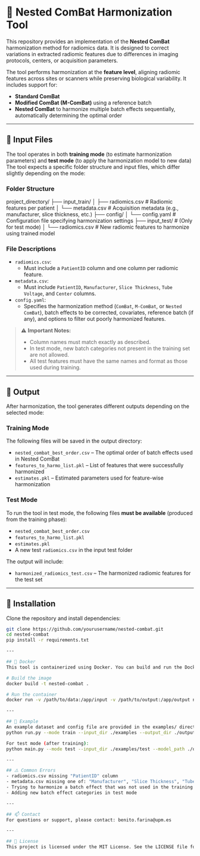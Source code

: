# 🧬 Nested ComBat Harmonization Tool

This repository provides an implementation of the **Nested ComBat** harmonization method for radiomics data. It is designed to correct variations in extracted radiomic features due to differences in imaging protocols, centers, or acquisition parameters.

The tool performs harmonization at the **feature level**, aligning radiomic features across sites or scanners while preserving biological variability. It includes support for:
- **Standard ComBat**
- **Modified ComBat (M-ComBat)** using a reference batch
- **Nested ComBat** to harmonize multiple batch effects sequentially, automatically determining the optimal order

---

## 📂 Input Files

The tool operates in both **training mode** (to estimate harmonization parameters) and **test mode** (to apply the harmonization model to new data) The tool expects a specific folder structure and input files, which differ slightly depending on the mode:

### Folder Structure
project_directory/
├── input_train/
│ ├── radiomics.csv # Radiomic features per patient
│ └── metadata.csv # Acquisition metadata (e.g., manufacturer, slice thickness, etc.)
├── config/
│ └── config.yaml # Configuration file specifying harmonization settings
├── input_test/ # (Only for test mode)
│ └── radiomics.csv # New radiomic features to harmonize using trained model


### File Descriptions

- `radiomics.csv`:
  - Must include a `PatientID` column and one column per radiomic feature.
- `metadata.csv`:
  - Must include `PatientID`, `Manufacturer`, `Slice Thickness`, `Tube Voltage`, and `Center` columns.
- `config.yaml`:
  - Specifies the harmonization method (`ComBat`, `M-ComBat`, or `Nested ComBat`), batch effects to be corrected, covariates, reference batch (if any), and options to filter out poorly harmonized features.

> ⚠️ **Important Notes:**
> - Column names must match exactly as described.
> - In test mode, new batch categories not present in the training set are not allowed.
> - All test features must have the same names and format as those used during training.


---

## 🧪 Output

After harmonization, the tool generates different outputs depending on the selected mode:

### Training Mode
The following files will be saved in the output directory:
- `nested_combat_best_order.csv` – The optimal order of batch effects used in Nested ComBat
- `features_to_harmo_list.pkl` – List of features that were successfully harmonized
- `estimates.pkl` – Estimated parameters used for feature-wise harmonization

### Test Mode
To run the tool in test mode, the following files **must be available** (produced from the training phase):
- `nested_combat_best_order.csv`
- `features_to_harmo_list.pkl`
- `estimates.pkl`
- A new test `radiomics.csv` in the input test folder

The output will include:
- `harmonized_radiomics_test.csv` – The harmonized radiomic features for the test set

---

## 🚀 Installation

Clone the repository and install dependencies:

```bash
git clone https://github.com/yourusername/nested-combat.git
cd nested-combat
pip install -r requirements.txt

---

## 🐳 Docker
This tool is containerized using Docker. You can build and run the Docker image as follows:

# Build the image
docker build -t nested-combat .

# Run the container
docker run -v /path/to/data:/app/input -v /path/to/output:/app/output nested-combat

---

## 🧪 Example
An example dataset and config file are provided in the examples/ directory. You can test the tool as follows:
python run.py --mode train --input_dir ./examples --output_dir ./output

For test mode (after training):
python main.py --mode test --input_dir ./examples/test --model_path ./output/model.pkl --output_dir ./output/test

---

## ⚠️ Common Errors
- radiomics.csv missing "PatientID" column
- metadata.csv missing one of: "Manufacturer", "Slice Thickness", "Tube Voltage", "Center"
- Trying to harmonize a batch effect that was not used in the training phase
- Adding new batch effect categories in test mode

---

## 📫 Contact
For questions or support, please contact: benito.farina@upm.es

---

## 📄 License
This project is licensed under the MIT License. See the LICENSE file for details.
